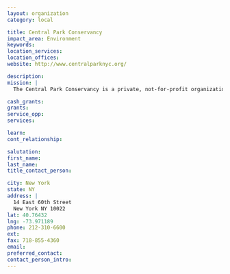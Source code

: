 ```yaml
---
layout: organization
category: local

title: Central Park Conservancy
impact_area: Environment
keywords: 
location_services: 
location_offices: 
website: http://www.centralparknyc.org/

description: 
mission: |
  The Central Park Conservancy is a private, not-for-profit organization founded in 1980 that manages Central Park under a contract with the City of New York/Department of Parks and Recreation 

cash_grants: 
grants: 
service_opp: 
services: 

learn: 
cont_relationship: 

salutation: 
first_name: 
last_name: 
title_contact_person: 

city: New York
state: NY
address: |
  14 East 60th Street     
  New York NY 10022
lat: 40.76432
lng: -73.971189
phone: 212-310-6600
ext: 
fax: 718-855-4360
email: 
preferred_contact: 
contact_person_intro: 
---
```

